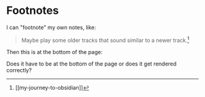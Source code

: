 # Footnotes

I can "footnote" my own notes, like:

> Maybe play some older tracks that sound similar to a newer track.[^myJourney]

Then this is at the bottom of the page:


[^myJourney]: [[my-journey-to-obsidian]]

Does it have to be at the bottom of the page or does it get rendered correctly?
